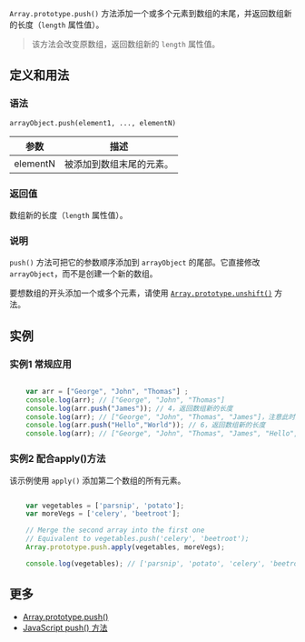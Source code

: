`Array.prototype.push()` 方法添加一个或多个元素到数组的末尾，并返回数组新的长度（`length` 属性值）。

> 该方法会改变原数组，返回数组新的 `length` 属性值。

## 定义和用法

### 语法

`arrayObject.push(element1, ..., elementN)`

| 参数 | 描述 |
| --- | --- |
| elementN | 被添加到数组末尾的元素。 |

### 返回值

数组新的长度（`length` 属性值）。

### 说明

`push()` 方法可把它的参数顺序添加到 `arrayObject` 的尾部。它直接修改 `arrayObject`，而不是创建一个新的数组。

要想数组的开头添加一个或多个元素，请使用 [`Array.prototype.unshift()`](array-prototype-unshift.html) 方法。

## 实例

### 实例1 常规应用

``` javascript

    var arr = ["George", "John", "Thomas"] ;
    console.log(arr); // ["George", "John", "Thomas"] 
    console.log(arr.push("James")); // 4，返回数组新的长度
    console.log(arr); // ["George", "John", "Thomas", "James"]，注意此时数组发生了变化
    console.log(arr.push("Hello","World")); // 6，返回数组新的长度
    console.log(arr); // ["George", "John", "Thomas", "James", "Hello", "World"]，注意此时数组发生了变化

```

### 实例2 配合apply()方法

该示例使用 `apply()` 添加第二个数组的所有元素。

``` javascript

    var vegetables = ['parsnip', 'potato'];
    var moreVegs = ['celery', 'beetroot'];

    // Merge the second array into the first one
    // Equivalent to vegetables.push('celery', 'beetroot');
    Array.prototype.push.apply(vegetables, moreVegs);

    console.log(vegetables); // ['parsnip', 'potato', 'celery', 'beetroot']

```

## 更多

*   [Array.prototype.push()](https://developer.mozilla.org/zh-CN/docs/Web/JavaScript/Reference/Global_Objects/Array/push)
*   [JavaScript push() 方法](http://www.w3school.com.cn/jsref/jsref_push.asp)